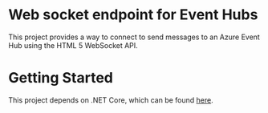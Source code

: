 # Web socket endpoint for Event Hubs
This project provides a way to connect to send messages to an Azure Event Hub using the 
HTML 5 WebSocket API.

# Getting Started
This project depends on .NET Core, which can be found [here](https://www.microsoft.com/net/core).